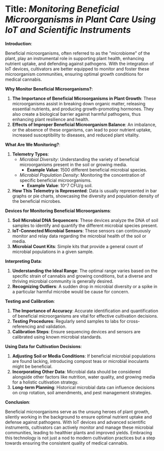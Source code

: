 # **Title**: *Monitoring Beneficial Microorganisms in Plant Care Using IoT and Scientific Instruments*

**Introduction**:

Beneficial microorganisms, often referred to as the "microbiome" of the plant, play an instrumental role in supporting plant health, enhancing nutrient uptake, and defending against pathogens. With the integration of IoT devices, cultivators are better equipped to monitor and foster these microorganism communities, ensuring optimal growth conditions for medical cannabis.

**Why Monitor Beneficial Microorganisms?**:

1. **The Importance of Beneficial Microorganisms in Plant Growth**: These microorganisms assist in breaking down organic matter, releasing essential nutrients, and producing growth-promoting hormones. They also create a biological barrier against harmful pathogens, thus enhancing plant resilience and health.
2. **Effects of Improper Beneficial Microorganism Balance**: An imbalance, or the absence of these organisms, can lead to poor nutrient uptake, increased susceptibility to diseases, and reduced plant vitality.

**What Are We Monitoring?**:

1. **Telemetry Types**:
    - *Microbial Diversity*: Understanding the variety of beneficial microorganisms present in the soil or growing media.
        - **Example Value**: 1500 different beneficial microbial species.
    - *Microbial Population Density*: Monitoring the concentration of specific beneficial microorganisms.
        - **Example Value**: 10^7 CFU/g soil.
2. **How This Telemetry is Represented**: Data is usually represented in bar graphs or pie charts, showcasing the diversity and population density of the beneficial microbes.

**Devices for Monitoring Beneficial Microorganisms**:

1. **Soil Microbial DNA Sequencers**: These devices analyze the DNA of soil samples to identify and quantify the different microbial species present.
2. **IoT-Connected Microbial Sensors**: These sensors can continuously monitor and relay data regarding the microbial health of the soil or media.
3. **Microbial Count Kits**: Simple kits that provide a general count of microbial populations in a given sample.

**Interpreting Data**:

1. **Understanding the Ideal Range**: The optimal range varies based on the specific strain of cannabis and growing conditions, but a diverse and thriving microbial community is generally desired.
2. **Recognizing Outliers**: A sudden drop in microbial diversity or a spike in a particular harmful microbe would be cause for concern.

**Testing and Calibration**:

1. **The Importance of Accuracy**: Accurate identification and quantification of beneficial microorganisms are vital for effective cultivation decisions.
2. **Testing Procedures**: Regularly send samples to labs for cross-referencing and validation.
3. **Calibration Steps**: Ensure sequencing devices and sensors are calibrated using known microbial standards.

**Using Data for Cultivation Decisions**:

1. **Adjusting Soil or Media Conditions**: If beneficial microbial populations are found lacking, introducing compost teas or microbial inoculants might be beneficial.
2. **Incorporating Other Data**: Microbial data should be considered alongside other factors like nutrition, water quality, and growing media for a holistic cultivation strategy.
3. **Long-term Planning**: Historical microbial data can influence decisions on crop rotation, soil amendments, and pest management strategies.

**Conclusion**:

Beneficial microorganisms serve as the unsung heroes of plant growth, silently working in the background to ensure optimal nutrient uptake and defense against pathogens. With IoT devices and advanced scientific instruments, cultivators can actively monitor and manage these microbial communities, leading to healthier plants and improved yields. Embracing this technology is not just a nod to modern cultivation practices but a step towards ensuring the consistent quality of medical cannabis.